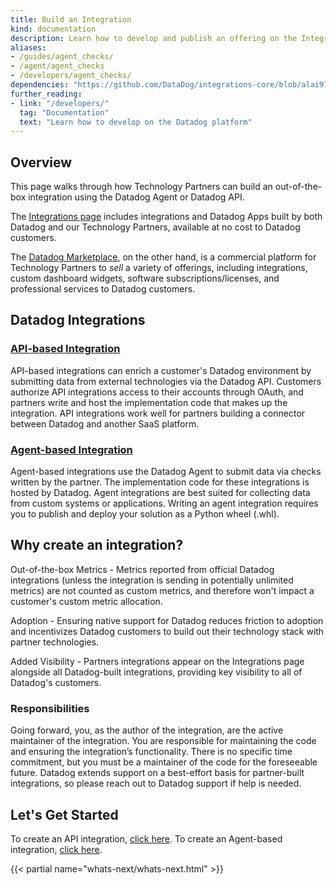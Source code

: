 ```yaml
---
title: Build an Integration
kind: documentation
description: Learn how to develop and publish an offering on the Integrations page.
aliases:
- /guides/agent_checks/
- /agent/agent_checks
- /developers/agent_checks/
dependencies: "https://github.com/DataDog/integrations-core/blob/alai97/add-marketplace-documentation/docs/dev/README.md"
further_reading:
- link: "/developers/"
  tag: "Documentation"
  text: "Learn how to develop on the Datadog platform"
---
```


## Overview

This page walks through how Technology Partners can build an out-of-the-box integration using the Datadog Agent or Datadog API. 

The [Integrations page][3] includes integrations and Datadog Apps built by both Datadog and our Technology Partners, available at no cost to Datadog customers. 

The [Datadog Marketplace][4], on the other hand, is a commercial platform for Technology Partners to _sell_ a variety of offerings, including integrations, custom dashboard widgets, software subscriptions/licenses, and professional services to Datadog customers.

## Datadog Integrations

### [API-based Integration][1]
API-based integrations can enrich a customer's Datadog environment by submitting data from external technologies via the Datadog API. Customers authorize API integrations access to their accounts through OAuth, and partners write and host the implementation code that makes up the integration. API integrations work well for partners building a connector between Datadog and another SaaS platform.

### [Agent-based Integration][2]
Agent-based integrations use the Datadog Agent to submit data via checks written by the partner. The implementation code for these integrations is hosted by Datadog. Agent integrations are best suited for collecting data from custom systems or applications. Writing an agent integration requires you to publish and deploy your solution as a Python wheel (.whl).

## Why create an integration?

Out-of-the-box Metrics - Metrics reported from official Datadog integrations (unless the integration is sending in potentially unlimited metrics) are not counted as custom metrics, and therefore won't impact a customer's custom metric allocation.

Adoption - Ensuring native support for Datadog reduces friction to adoption and incentivizes Datadog customers to build out their technology stack with partner technologies.

Added Visibility - Partners integrations appear on the Integrations page alongside all Datadog-built integrations, providing key visibility to all of Datadog's customers.

### Responsibilities
Going forward, you, as the author of the integration, are the active maintainer of the integration. You are responsible for maintaining the code and ensuring the integration’s functionality. There is no specific time commitment, but you must be a maintainer of the code for the foreseeable future. Datadog extends support on a best-effort basis for partner-built integrations, so please reach out to Datadog support if help is needed.

## Let's Get Started 
To create an API integration, [click here][1].
To create an Agent-based integration, [click here][2].

{{< partial name="whats-next/whats-next.html" >}}

[1]: https://docs.datadoghq.com/developers/integrations/api_integration/
[2]: https://docs.datadoghq.com/developers/integrations/agent_integration/
[3]: https://docs.datadoghq.com/integrations/
[4]: https://docs.datadoghq.com/developers/integrations/marketplace_offering/